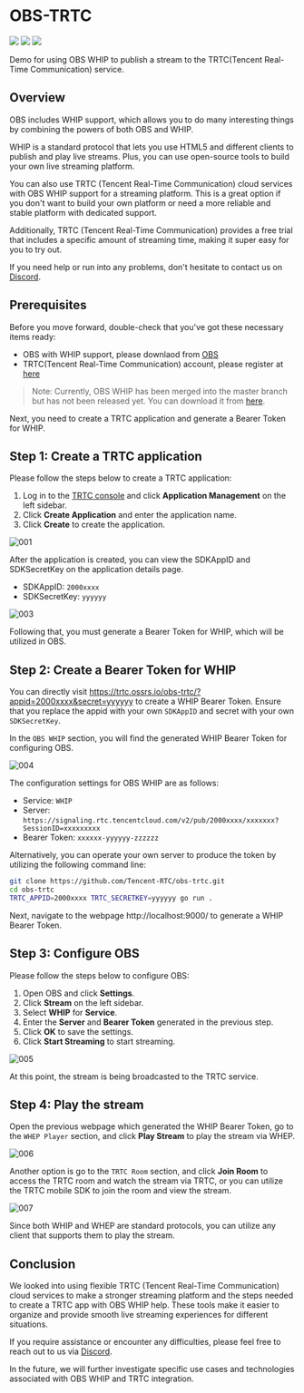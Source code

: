 # OBS-TRTC

[![](https://img.shields.io/twitter/follow/TencentRTC?style=social)](https://twitter.com/TencentRTC)
[![](https://img.shields.io/badge/TencentRTC-YouTube-red)](https://www.youtube.com/@TencentRTC)
[![](https://badgen.net/discord/members/vDHty6ddrZ)](https://discord.gg/vDHty6ddrZ)

Demo for using OBS WHIP to publish a stream to the TRTC(Tencent Real-Time Communication) service.

## Overview

OBS includes WHIP support, which allows you to do many interesting things by combining 
the powers of both OBS and WHIP.

WHIP is a standard protocol that lets you use HTML5 and different clients to publish 
and play live streams. Plus, you can use open-source tools to build your own live 
streaming platform.

You can also use TRTC (Tencent Real-Time Communication) cloud services with OBS WHIP 
support for a streaming platform. This is a great option if you don't want to build 
your own platform or need a more reliable and stable platform with dedicated support.

Additionally, TRTC (Tencent Real-Time Communication) provides a free trial that includes 
a specific amount of streaming time, making it super easy for you to try out.

If you need help or run into any problems, don't hesitate to contact us on 
[Discord](https://discord.gg/vDHty6ddrZ).

## Prerequisites

Before you move forward, double-check that you've got these necessary items ready:

- OBS with WHIP support, please downlaod from [OBS](https://obsproject.com/)
- TRTC(Tencent Real-Time Communication) account, please register at [here](https://trtc.tencentcloud.com/)

> Note: Currently, OBS WHIP has been merged into the master branch but has not been released yet. 
> You can download it from [here](https://github.com/obsproject/obs-studio/actions/runs/5227109208?pr=7926).

Next, you need to create a TRTC application and generate a Bearer Token for WHIP.

## Step 1: Create a TRTC application

Please follow the steps below to create a TRTC application:

1. Log in to the [TRTC console](https://console.cloud.tencent.com/trtc) and click **Application Management** on the left sidebar.
2. Click **Create Application** and enter the application name.
3. Click **Create** to create the application.

![001](https://github.com/Tencent-RTC/obs-trtc/assets/2777660/dce31494-ac4f-4844-b437-de3d244af678)

After the application is created, you can view the SDKAppID and SDKSecretKey on the application details page.

* SDKAppID: `2000xxxx`
* SDKSecretKey: `yyyyyy`

![003](https://github.com/Tencent-RTC/obs-trtc/assets/2777660/f54ad443-645a-4089-8dc7-5a34af48a335)

Following that, you must generate a Bearer Token for WHIP, which will be 
utilized in OBS.

## Step 2: Create a Bearer Token for WHIP

You can directly visit https://trtc.ossrs.io/obs-trtc/?appid=2000xxxx&secret=yyyyyy
to create a WHIP Bearer Token. Ensure that you replace the appid with your own `SDKAppID` and 
secret with your own `SDKSecretKey`.

In the `OBS WHIP` section, you will find the generated WHIP Bearer Token for configuring OBS.

![004](https://github.com/Tencent-RTC/obs-trtc/assets/2777660/29f1ac74-cb3a-4c6e-a3e4-e6c92ea2aab0)

The configuration settings for OBS WHIP are as follows:

* Service: `WHIP`
* Server: `https://signaling.rtc.tencentcloud.com/v2/pub/2000xxxx/xxxxxxx?SessionID=xxxxxxxxx`
* Bearer Token: `xxxxxx-yyyyyy-zzzzzz`

Alternatively, you can operate your own server to produce the token by utilizing 
the following command line:

```bash
git clone https://github.com/Tencent-RTC/obs-trtc.git
cd obs-trtc
TRTC_APPID=2000xxxx TRTC_SECRETKEY=yyyyyy go run .
```

Next, navigate to the webpage http://localhost:9000/ to generate a WHIP Bearer Token.

## Step 3: Configure OBS

Please follow the steps below to configure OBS:

1. Open OBS and click **Settings**.
2. Click **Stream** on the left sidebar.
3. Select **WHIP** for **Service**.
4. Enter the **Server** and **Bearer Token** generated in the previous step.
5. Click **OK** to save the settings.
6. Click **Start Streaming** to start streaming.

![005](https://github.com/Tencent-RTC/obs-trtc/assets/2777660/612ad0f9-9927-4b48-82da-8ac388dece80)

At this point, the stream is being broadcasted to the TRTC service.

## Step 4: Play the stream

Open the previous webpage which generated the WHIP Bearer Token, go to the `WHEP Player` section, 
and click **Play Stream** to play the stream via WHEP.

![006](https://github.com/Tencent-RTC/obs-trtc/assets/2777660/2e727bce-6d2b-47c8-b214-6fc320b1291a)

Another option is go to the `TRTC Room` section, and click **Join Room** to access the TRTC room 
and watch the stream via TRTC, or you can utilize the TRTC mobile SDK to join the room and view 
the stream.

![007](https://github.com/Tencent-RTC/obs-trtc/assets/2777660/0a18bd36-e1f3-4070-bc89-95218785cb95)

Since both WHIP and WHEP are standard protocols, you can utilize any client that supports 
them to play the stream.

## Conclusion

We looked into using flexible TRTC (Tencent Real-Time Communication) cloud services to make a stronger 
streaming platform and the steps needed to create a TRTC app with OBS WHIP help. These tools make it 
easier to organize and provide smooth live streaming experiences for different situations.

If you require assistance or encounter any difficulties, please feel free to reach out
to us via [Discord](https://discord.gg/vDHty6ddrZ).

In the future, we will further investigate specific use cases and technologies associated
with OBS WHIP and TRTC integration.

